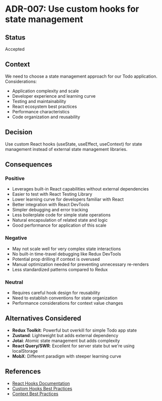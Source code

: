 # ADR-007: Use custom hooks for state management

## Status

Accepted

## Context

We need to choose a state management approach for our Todo application. Considerations:
- Application complexity and scale
- Developer experience and learning curve
- Testing and maintainability
- React ecosystem best practices
- Performance characteristics
- Code organization and reusability

## Decision

Use custom React hooks (useState, useEffect, useContext) for state management instead of external state management libraries.

## Consequences

### Positive
- Leverages built-in React capabilities without external dependencies
- Easier to test with React Testing Library
- Lower learning curve for developers familiar with React
- Better integration with React DevTools
- Simpler debugging and error tracking
- Less boilerplate code for simple state operations
- Natural encapsulation of related state and logic
- Good performance for application of this scale

### Negative
- May not scale well for very complex state interactions
- No built-in time-travel debugging like Redux DevTools
- Potential prop drilling if context is overused
- Manual optimization needed for preventing unnecessary re-renders
- Less standardized patterns compared to Redux

### Neutral
- Requires careful hook design for reusability
- Need to establish conventions for state organization
- Performance considerations for context value changes

## Alternatives Considered

- **Redux Toolkit**: Powerful but overkill for simple Todo app state
- **Zustand**: Lightweight but adds external dependency
- **Jotai**: Atomic state management but adds complexity
- **React Query/SWR**: Excellent for server state but we're using localStorage
- **MobX**: Different paradigm with steeper learning curve

## References

- [React Hooks Documentation](https://react.dev/reference/react)
- [Custom Hooks Best Practices](https://react.dev/learn/reusing-logic-with-custom-hooks)
- [Context Best Practices](https://react.dev/learn/passing-data-deeply-with-context)